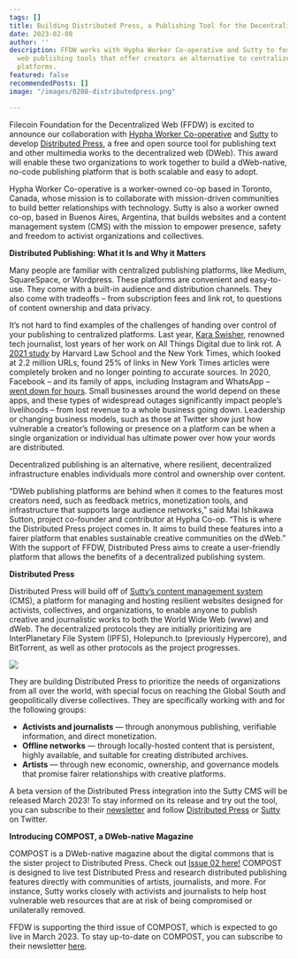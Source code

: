 ```yaml
---
tags: []
title: Building Distributed Press, a Publishing Tool for the Decentralized Web
date: 2023-02-08
author: ''
description: FFDW works with Hypha Worker Co-operative and Sutty to foster decentralized
  web publishing tools that offer creators an alternative to centralized publishing
  platforms.
featured: false
recommendedPosts: []
image: "/images/0208-distributedpress.png"

---
```

Filecoin Foundation for the Decentralized Web (FFDW) is excited to announce our collaboration with [Hypha Worker Co-operative](https://hypha.coop/) and [Sutty](https://sutty.nl/en/) to develop [Distributed Press](https://distributed.press/), a free and open source tool for publishing text and other multimedia works to the decentralized web (DWeb). This award will enable these two organizations to work together to build a dWeb-native, no-code publishing platform that is both scalable and easy to adopt.

Hypha Worker Co-operative is a worker-owned co-op based in Toronto, Canada, whose mission is to collaborate with mission-driven communities to build better relationships with technology. Sutty is also a worker owned co-op, based in Buenos Aires, Argentina, that builds websites and a content management system (CMS) with the mission to empower presence, safety and freedom to activist organizations and collectives.

**Distributed Publishing: What it Is and Why it Matters**

Many people are familiar with centralized publishing platforms, like Medium, SquareSpace, or Wordpress. These platforms are convenient and easy-to-use. They come with a built-in audience and distribution channels. They also come with tradeoffs – from subscription fees and link rot, to questions of content ownership and data privacy.

It’s not hard to find examples of the challenges of handing over control of your publishing to centralized platforms. Last year, [Kara Swisher](https://twitter.com/karaswisher/status/1570138323632664578?s=20&t=eyvIcbE9tSanFjQixxpf8g), renowned tech journalist, lost years of her work on All Things Digital due to link rot. A [2021 study](https://www.cjr.org/analysis/linkrot-content-drift-new-york-times.php) by Harvard Law School and the New York Times, which looked at 2.2 million URLs, found 25% of links in New York Times articles were completely broken and no longer pointing to accurate sources. In 2020, Facebook – and its family of apps, including Instagram and WhatsApp – [went down for hours](https://www.nytimes.com/2021/10/04/technology/facebook-down.html). Small businesses around the world depend on these apps, and these types of widespread outages significantly impact people’s livelihoods – from lost revenue to a whole business going down. Leadership or changing business models, such as those at Twitter show just how vulnerable a creator’s following or presence on a platform can be when a single organization or individual has ultimate power over how your words are distributed.

Decentralized publishing is an alternative, where resilient, decentralized infrastructure enables individuals more control and ownership over content.

“DWeb publishing platforms are behind when it comes to the features most creators need, such as feedback metrics, monetization tools, and infrastructure that supports large audience networks,” said Mai Ishikawa Sutton, project co-founder and contributor at Hypha Co-op. “This is where the Distributed Press project comes in. It aims to build these features into a fairer platform that enables sustainable creative communities on the dWeb.” With the support of FFDW, Distributed Press aims to create a user-friendly platform that allows the benefits of a decentralized publishing system.

**Distributed Press**

Distributed Press will build off of [Sutty’s content management system](https://panel.sutty.nl/usuaries/sign_in?locale=en) (CMS), a platform for managing and hosting resilient websites designed for activists, collectives, and organizations, to enable anyone to publish creative and journalistic works to both the World Wide Web (www) and dWeb. The decentralized protocols they are initially prioritizing are InterPlanetary File System (IPFS), Holepunch.to (previously Hypercore), and BitTorrent, as well as other protocols as the project progresses.

![](/images/publish_to_the_distributed_web.png)

They are building Distributed Press to prioritize the needs of organizations from all over the world, with special focus on reaching the Global South and geopolitically diverse collectives. They are specifically working with and for the following groups:

* **Activists and journalists** — through anonymous publishing, verifiable information, and direct monetization.
* **Offline networks** — through locally-hosted content that is persistent, highly available, and suitable for creating distributed archives.
* **Artists** — through new economic, ownership, and governance models that promise fairer relationships with creative platforms.

A beta version of the Distributed Press integration into the Sutty CMS will be released March 2023! To stay informed on its release and try out the tool, you can subscribe to their [newsletter](https://lists.hypha.coop/cgi-bin/mailman/listinfo/compost) and follow [Distributed Press](https://twitter.com/dwebpress) or [Sutty](https://twitter.com/SuttyWeb) on Twitter.

**Introducing COMPOST, a DWeb-native Magazine**

COMPOST is a DWeb-native magazine about the digital commons that is the sister project to Distributed Press. Check out [Issue 02 here!](https://two.compost.digital/) COMPOST is designed to live test Distributed Press and research distributed publishing features directly with communities of artists, journalists, and more. For instance, Sutty works closely with activists and journalists to help host vulnerable web resources that are at risk of being compromised or unilaterally removed.

FFDW is supporting the third issue of COMPOST, which is expected to go live in March 2023. To stay up-to-date on COMPOST, you can subscribe to their newsletter [here](https://lists.hypha.coop/cgi-bin/mailman/listinfo/compost).